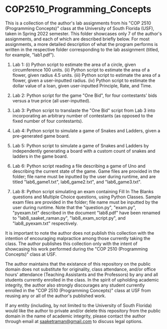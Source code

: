 # COP2510_Programming_Concepts

This is a collection of the author's lab assignments from his "COP 2510 (Programming Concepts)" class at the University of South Florida (USF), taken in Spring 2022 semester. This folder showcases only 7 of the author's assignments, and each of which are described briefly below. For most assignments, a more detailed description of what the program performs is written in the respective folder corresponding to the lab assignment (titled, for example, "lab1.pdf").

  1. Lab 1:
    (i) Python script to estimate the area of a circle, given circumference 100 units.
    (ii) Python script to estimate the area of a flower, given radius 4.5 units.
    (iii) Python script to estimate the area of a flower, given a user-inputted radius.
    (iv) Python script to estimate the dollar value of a loan, given user-inputted Principle, Rate, and Time.
  
  2. Lab 2: Python script for the game "One Bid", for four contestants' bids versus a true price (all user-inputted).
  
  3. Lab 3: Python script to translaste the "One Bid" script from Lab 3 into incorporating an arbitrary number of contestants (as opposed to the fixed number of four contestants).
  
  4. Lab 4: Python script to simulate a game of Snakes and Ladders, given a pre-generated game board.
  
  5. Lab 5: Python script to simulate a game of Snakes and Ladders by independently generating a board with a custom count of snakes and ladders in the game board.
  
  6. Lab 6: Python script reading a file describing a game of Uno and describing the current state of the game. Game files are provided in the folder; file name must be inputted by the user during runtime, and are titled "lab6_game1.txt", lab6_game2.txt", and "lab6_game3.txt".
  
  7. Lab 8: Python script simulating an exam containing Fill In The Blanks questions and Multiple Choice questions, using Python Classes. Sample exam files are provided in the folder; file name must be inputted by the user during runtime. Note that the "question.py", "exam.py", "pyexam.txt" described in the document "lab8.pdf" have been renamed to "lab8_saaket_raman.py", "lab8_exam_script.py", and "lab8_pyexam.txt" respectively.

It is important to note the author does not publish this collection with the intention of encouraging malpractice among those currently taking the class. The author publishes this collection only with the intent of showcasing his work performed during the "COP 2510 (Programming Concepts)" class at USF. 

The author maintains that the existance of this repository on the public domain does not substitute for originality, class attendance, and/or office hours' attendance (Teaching Assistants and the Professors) by any and all students currently enrolled in the class. 
In the spirit of upholding academic integrity, the author also strongly discourages any student currently enrolled in the "COP 2510 (Programming Concepts)" class at USF from reusing any or all of the author's published work.

If any entity (including, by not limited to the University of South Florida) would like the author to private and/or delete this repository from the public domain in the name of academic integrity, please contact the author through email at saaketraman@gmail.com to discuss legal options.
